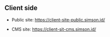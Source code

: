 
## Client side

- Public site: https://client-site-public.simson.id/

- CMS site: https://client-sit-cms.simson.id/
